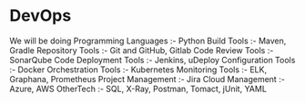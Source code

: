 # DevOps
We will be doing
Programming Languages :-  Python
Build Tools :- Maven, Gradle
Repository Tools :- Git and GitHub, Gitlab
Code Review Tools :- SonarQube
Code Deployment Tools :- Jenkins, uDeploy
Configuration Tools :-  Docker
Orchestration Tools :-  Kubernetes
Monitoring Tools :- ELK, Graphana, Prometheus
Project Management :-  Jira
Cloud Management :- Azure, AWS
OtherTech :- SQL, X-Ray, Postman, Tomact, jUnit, YAML
